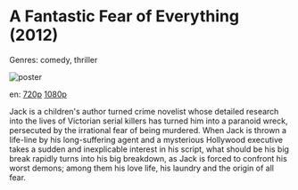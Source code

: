 # A Fantastic Fear of Everything (2012)

Genres: comedy, thriller

![poster](http://image.tmdb.org/t/p/w500/6UY0O2FHOdrI87yR16mce5WsJP1.jpg)

en:
  [720p](magnet:?xt=urn:btih:CD73B73AF9A45FE1C4ACAC795FC2F365EAD9601A&tr=udp://glotorrents.pw:6969/announce&tr=udp://tracker.opentrackr.org:1337/announce&tr=udp://torrent.gresille.org:80/announce&tr=udp://tracker.openbittorrent.com:80&tr=udp://tracker.coppersurfer.tk:6969&tr=udp://tracker.leechers-paradise.org:6969&tr=udp://p4p.arenabg.ch:1337&tr=udp://tracker.internetwarriors.net:1337)
  [1080p](magnet:?xt=urn:btih:5004BF00D3614DA17C9559C007BF7AC8108B5D4C&tr=udp://glotorrents.pw:6969/announce&tr=udp://tracker.opentrackr.org:1337/announce&tr=udp://torrent.gresille.org:80/announce&tr=udp://tracker.openbittorrent.com:80&tr=udp://tracker.coppersurfer.tk:6969&tr=udp://tracker.leechers-paradise.org:6969&tr=udp://p4p.arenabg.ch:1337&tr=udp://tracker.internetwarriors.net:1337)
  


Jack is a children's author turned crime novelist whose detailed research into the lives of Victorian serial killers has turned him into a paranoid wreck, persecuted by the irrational fear of being murdered. When Jack is thrown a life-line by his long-suffering agent and a mysterious Hollywood executive takes a sudden and inexplicable interest in his script, what should be his big break rapidly turns into his big breakdown, as Jack is forced to confront his worst demons; among them his love life, his laundry and the origin of all fear.
